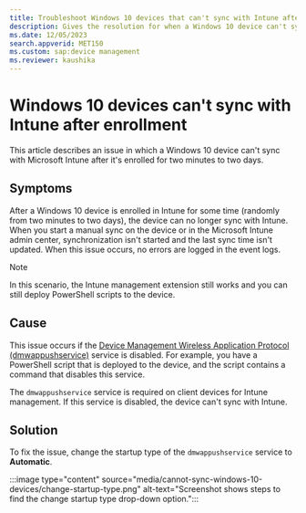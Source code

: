 ```yaml
---
title: Troubleshoot Windows 10 devices that can't sync with Intune after enrollment
description: Gives the resolution for when a Windows 10 device can't sync with Microsoft Intune after it's enrolled for two minutes to two days.
ms.date: 12/05/2023
search.appverid: MET150
ms.custom: sap:device management
ms.reviewer: kaushika
---
```

# Windows 10 devices can't sync with Intune after enrollment

This article describes an issue in which a Windows 10 device can't sync with Microsoft Intune after it's enrolled for two minutes to two days.

## Symptoms

After a Windows 10 device is enrolled in Intune for some time (randomly from two minutes to two days), the device can no longer sync with Intune. When you start a manual sync on the device or in the Microsoft Intune admin center, synchronization isn't started and the last sync time isn't updated. When this issue occurs, no errors are logged in the event logs.

> [!NOTE]
> In this scenario, the Intune management extension still works and you can still deploy PowerShell scripts to the device.

## Cause

This issue occurs if the [Device Management Wireless Application Protocol (dmwappushservice)](/windows-server/security/windows-services/security-guidelines-for-disabling-system-services-in-windows-server#dmwappushsvc) service is disabled. For example, you have a PowerShell script that is deployed to the device, and the script contains a command that disables this service.

The `dmwappushservice` service is required on client devices for Intune management. If this service is disabled, the device can't sync with Intune.

## Solution

To fix the issue, change the startup type of the `dmwappushservice` service to **Automatic**.

:::image type="content" source="media/cannot-sync-windows-10-devices/change-startup-type.png" alt-text="Screenshot shows steps to find the change startup type drop-down option.":::
